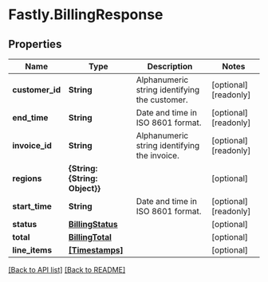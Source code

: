 # Fastly.BillingResponse

## Properties

Name | Type | Description | Notes
------------ | ------------- | ------------- | -------------
**customer_id** | **String** | Alphanumeric string identifying the customer. | [optional] [readonly] 
**end_time** | **String** | Date and time in ISO 8601 format. | [optional] [readonly] 
**invoice_id** | **String** | Alphanumeric string identifying the invoice. | [optional] [readonly] 
**regions** | **{String: {String: Object}}** |  | [optional] 
**start_time** | **String** | Date and time in ISO 8601 format. | [optional] [readonly] 
**status** | [**BillingStatus**](BillingStatus.md) |  | [optional] 
**total** | [**BillingTotal**](BillingTotal.md) |  | [optional] 
**line_items** | [**[Timestamps]**](Timestamps.md) |  | [optional] 



[[Back to API list]](../../README.md#endpoints) [[Back to README]](../../README.md)
